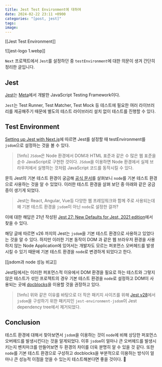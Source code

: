 ```yaml
---
title: Jest Test Environment에 대하여
date: 2024-02-22 23:11 +0900
categories: "[post, jest]"
tags: 
image:
---
```

[[Jest Test Environment]]



![[jest-logo 1.webp]]

`Next` 프로젝트에서 `Jest`를 설정하던 중 `testEnvironment`에 대한 의문이 생겨 간단히 정리한 글입니다.

## Jest
[Jest](https://jestjs.io/)는 [Meta](https://about.meta.com/ko/)에서 개발한 JavaScript Testing Framework이다.

`Jest`는 Test Runner, Test Matcher, Test Mock 등 테스트에 필요한 여러 라이브러리를 제공해주기 때문에 별도의 테스트 라이브러리 설치 없이 테스트를 진행할 수 있다.

## Test Environment
[Setting up Jest with Next.js](https://nextjs.org/docs/app/building-your-application/testing/jest#creating-your-first-test)에 따르면 Jest를 설정할 때 testEnvironment를 `jsdom`으로 설정하는 것을 볼 수 있다. 

> [!info]
> `JSdom`은 Node 환경에서 DOM과 HTML 표준과 같은 수 많은 웹 표준을 순수 JavaScript로 구현한 것이다. `JSdom`을 이용하면 Node 환경에서 실제 브라우저에서 실행하는 것처럼 JavaScript 코드를 동작시킬 수 있다.

문득 Jest의 기본 테스트 환경이 궁금해 [공식 문서](https://nextjs.org/docs/app/building-your-application/testing/jest#creating-your-first-test)를 살펴보니 `node`를 기본 테스트 환경으로 사용하는 것을 알 수 있었다. 이러한 테스트 환경을 살펴 보던 중 아래와 같은 궁금증이 생기게 되었다.

> Jest는 React, Angular, Vue등 다양한 웹 프레임워크와 함께 주로 사용되는데 왜 기본 테스트 환경을 `jsdom`이 아닌 `node`로 설정한 걸까?

이에 대한 해답은 21년 작성된 [Jest 27: New Defaults for Jest, 2021 edition](https://jestjs.io/blog/2021/05/25/jest-27#flipping-defaults)에서 찾을 수 있다.

해당 글에 따르면 v26 까지의 Jest는 `jsdom`을 기본 테스트 환경으로 사용하고 있었다는 것을 알 수 있다. 하지만 이러한 기본 동작이 DOM 과 같은 웹 브라우저 환경을 사용하지 않는 Node Application에 있어서는 개발자도 모르는 퍼포먼스 오버헤드를 발생시킬 수 있기 때문에 기본 테스트 환경을 `node`로 변경하게 되었다고 한다.

[[jsdom과 node 성능 비교]]

Jest팀에서는 이러한 퍼포먼스적 이유에서 DOM 환경을 필요로 하는 테스트와 그렇지 않은 테스트가 섞인 프로젝트의 경우 기본 테스트 환경을 `node`로 설정하고 DOM이 사용되는 곳에 [docblocks](https://jestjs.io/docs/configuration#testenvironment-string)을 이용할 것을 권장하고 있다.

> [!info] 
> 위와 같은 이유를 바탕으로 더 작은 패키지 사이즈를 위해 [Jest v28](https://jestjs.io/blog/2022/04/25/jest-28#breaking-changes)에서  `jsdom`을 구성하기 위한 패키지인 `jest-environment-jsdom`이 Jest dependency tree에서 제거되었다.

## Conclusion
테스트 환경에 대해서 찾아보면서 `jsdom`을 이용하는 것이 `node`에 비해 상당한 퍼포먼스 오버헤드를 발생시킨다는 것을 알게되었다. 이후 `jsdom`이 얼마나 큰 오버헤드를 발생시키는지 벤치마크를 만들어보면 두 환경의 차이를 더욱 분명히 알 수 있을 것 같다. 또한 `node`를 기본 테스트 환경으로 구성하고 docblocks을 부분적으로 이용하는 방식이 얼마나 큰 성능적 이점을 얻을 수 있는지 테스트해본다면 좋을 것이다.
 